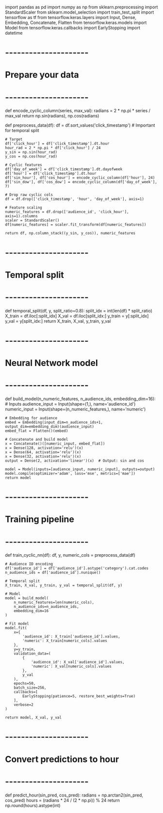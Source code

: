 import pandas as pd
import numpy as np
from sklearn.preprocessing import StandardScaler
from sklearn.model_selection import train_test_split
import tensorflow as tf
from tensorflow.keras.layers import Input, Dense, Embedding, Concatenate, Flatten
from tensorflow.keras.models import Model
from tensorflow.keras.callbacks import EarlyStopping
import datetime

# ---------------------
# Prepare your data
# ---------------------
def encode_cyclic_column(series, max_val):
    radians = 2 * np.pi * series / max_val
    return np.sin(radians), np.cos(radians)

def preprocess_data(df):
    df = df.sort_values('click_timestamp')  # Important for temporal split

    # Target
    df['click_hour'] = df['click_timestamp'].dt.hour
    hour_rad = 2 * np.pi * df['click_hour'] / 24
    y_sin = np.sin(hour_rad)
    y_cos = np.cos(hour_rad)
    
    # Cyclic features
    df['day_of_week'] = df['click_timestamp'].dt.dayofweek
    df['hour'] = df['click_timestamp'].dt.hour
    df['sin_hour'], df['cos_hour'] = encode_cyclic_column(df['hour'], 24)
    df['sin_dow'], df['cos_dow'] = encode_cyclic_column(df['day_of_week'], 7)

    # Drop raw cyclic cols
    df = df.drop(['click_timestamp', 'hour', 'day_of_week'], axis=1)

    # Feature scaling
    numeric_features = df.drop(['audience_id', 'click_hour'], axis=1).columns
    scaler = StandardScaler()
    df[numeric_features] = scaler.fit_transform(df[numeric_features])

    return df, np.column_stack((y_sin, y_cos)), numeric_features

# ---------------------
# Temporal split
# ---------------------
def temporal_split(df, y, split_ratio=0.8):
    split_idx = int(len(df) * split_ratio)
    X_train = df.iloc[:split_idx]
    X_val = df.iloc[split_idx:]
    y_train = y[:split_idx]
    y_val = y[split_idx:]
    return X_train, X_val, y_train, y_val

# ---------------------
# Neural Network model
# ---------------------
def build_model(n_numeric_features, n_audience_ids, embedding_dim=16):
    # Inputs
    audience_input = Input(shape=(1,), name='audience_id')
    numeric_input = Input(shape=(n_numeric_features,), name='numeric')

    # Embedding for audience
    embed = Embedding(input_dim=n_audience_ids+1, output_dim=embedding_dim)(audience_input)
    embed_flat = Flatten()(embed)

    # Concatenate and build model
    x = Concatenate()([numeric_input, embed_flat])
    x = Dense(128, activation='relu')(x)
    x = Dense(64, activation='relu')(x)
    x = Dense(32, activation='relu')(x)
    output = Dense(2, activation='linear')(x)  # Output: sin and cos

    model = Model(inputs=[audience_input, numeric_input], outputs=output)
    model.compile(optimizer='adam', loss='mse', metrics=['mae'])
    return model

# ---------------------
# Training pipeline
# ---------------------
def train_cyclic_nn(df):
    df, y, numeric_cols = preprocess_data(df)

    # Audience ID encoding
    df['audience_id'] = df['audience_id'].astype('category').cat.codes
    n_audience_ids = df['audience_id'].nunique()

    # Temporal split
    X_train, X_val, y_train, y_val = temporal_split(df, y)

    # Model
    model = build_model(
        n_numeric_features=len(numeric_cols),
        n_audience_ids=n_audience_ids,
        embedding_dim=16
    )

    # Fit model
    model.fit(
        x={
            'audience_id': X_train['audience_id'].values,
            'numeric': X_train[numeric_cols].values
        },
        y=y_train,
        validation_data=(
            {
                'audience_id': X_val['audience_id'].values,
                'numeric': X_val[numeric_cols].values
            },
            y_val
        ),
        epochs=50,
        batch_size=256,
        callbacks=[
            EarlyStopping(patience=5, restore_best_weights=True)
        ],
        verbose=2
    )
    
    return model, X_val, y_val

# ---------------------
# Convert predictions to hour
# ---------------------
def predict_hour(sin_pred, cos_pred):
    radians = np.arctan2(sin_pred, cos_pred)
    hours = (radians * 24 / (2 * np.pi)) % 24
    return np.round(hours).astype(int)
